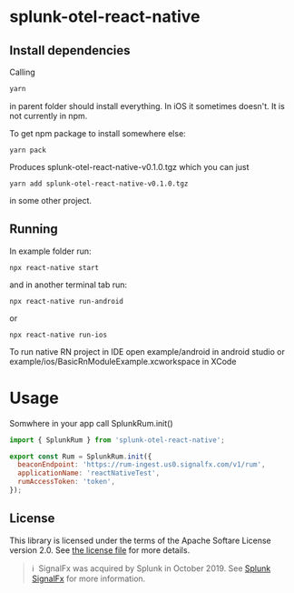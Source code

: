 # splunk-otel-react-native

## Install dependencies

Calling
```sh
yarn
```
in parent folder should install everything. In iOS it sometimes doesn't.
It is not currently in npm.

To get npm package to install somewhere else:
```
yarn pack
```
Produces splunk-otel-react-native-v0.1.0.tgz which you can just
```
yarn add splunk-otel-react-native-v0.1.0.tgz
```
in some other project.
## Running

In example folder run:
```
npx react-native start
```
and in another terminal tab run:
```
npx react-native run-android
```
or
```
npx react-native run-ios
```

To run native RN project in IDE open example/android in android studio or example/ios/BasicRnModuleExample.xcworkspace in XCode
# Usage
Somwhere in your app call SplunkRum.init()

```js
import { SplunkRum } from 'splunk-otel-react-native';

export const Rum = SplunkRum.init({
  beaconEndpoint: 'https://rum-ingest.us0.signalfx.com/v1/rum',
  applicationName: 'reactNativeTest',
  rumAccessToken: 'token',
});

```

## License

This library is licensed under the terms of the Apache Softare License version 2.0.
See [the license file](./LICENSE) for more details.

>ℹ️&nbsp;&nbsp;SignalFx was acquired by Splunk in October 2019. See [Splunk SignalFx](https://www.splunk.com/en_us/investor-relations/acquisitions/signalfx.html) for more information.
